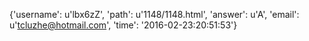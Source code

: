 {'username': u'lbx6zZ', 'path': u'1148/1148.html', 'answer': u'A', 'email': u'tcluzhe@hotmail.com', 'time': '2016-02-23:20:51:53'}